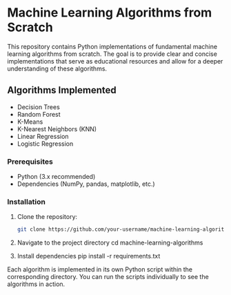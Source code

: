 # Machine Learning Algorithms from Scratch

This repository contains Python implementations of fundamental machine learning algorithms from scratch. The goal is to provide clear and concise implementations that serve as educational resources and allow for a deeper understanding of these algorithms.

## Algorithms Implemented

- Decision Trees
- Random Forest
- K-Means
- K-Nearest Neighbors (KNN)
- Linear Regression
- Logistic Regression

### Prerequisites

- Python (3.x recommended)
- Dependencies (NumPy, pandas, matplotlib, etc.)

### Installation

1. Clone the repository:
   ```bash
   git clone https://github.com/your-username/machine-learning-algorithms.git

2. Navigate to the project directory
   cd machine-learning-algorithms

3. Install dependencies
   pip install -r requirements.txt

Each algorithm is implemented in its own Python script within the corresponding directory. You can run the scripts individually to see the algorithms in action.
